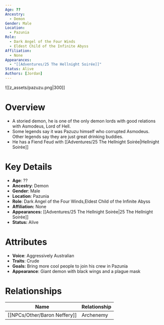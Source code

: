 ```yaml
---
Age: ??
Ancestry:
  - Demon
Gender: Male
Location:
  - Pazunia
Role:
  - Dark Angel of the Four Winds
  - Eldest Child of the Infinite Abyss
Affiliation:
  - None
Appearances:
  - "[[Adventures/25 The Hellnight Soirée]]"
Status: Alive
Authors: [Jordan]
---
```

![[z_assets/pazuzu.png|300]]

# Overview
- A storied demon, he is one of the only demon lords with good relations with Asmodeus, Lord of Hell.
- Some legends say it was Pazuzu himself who corrupted Asmodeus. Other legends say they are just great drinking buddies.
- He has a Fiend Feud with [[Adventures/25 The Hellnight Soirée\|Hellnight Soirée]]

# Key Details
- **Age**: ??
- **Ancestry**: Demon
- **Gender**: Male
- **Location**: Pazunia
- **Role**: Dark Angel of the Four Winds,Eldest Child of the Infinite Abyss
- **Affiliation:** None
- **Appearances:** [[Adventures/25 The Hellnight Soirée\|25 The Hellnight Soirée]]
- **Status:** Alive

# Attributes
- **Voice**: Aggressively Australian
- **Traits**: Crude
- **Goals:** Bring more cool people to join his crew in Pazunia
- **Appearance**: Giant demon with black wings and a plague mask

# Relationships

| Name              | Relationship |
| ----------------- | ------------ |
| [[NPCs/Other/Baron Neffery]] | Archenemy    |

